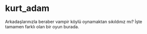 # kurt_adam

Arkadaşlarınızla beraber vampir köylü oynamaktan sıkıldınız mı? İşte tamamen farklı olan bir oyun burada.
